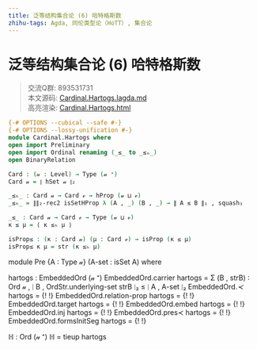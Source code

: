 ```yaml
---
title: 泛等结构集合论 (6) 哈特格斯数
zhihu-tags: Agda, 同伦类型论（HoTT）, 集合论
---
```


# 泛等结构集合论 (6) 哈特格斯数

> 交流Q群: 893531731  
> 本文源码: [Cardinal.Hartogs.lagda.md](https://github.com/choukh/USST/blob/main/src/Cardinal/Hartogs.lagda.md)  
> 高亮渲染: [Cardinal.Hartogs.html](https://choukh.github.io/USST/Cardinal.Hartogs.html)  

```agda
{-# OPTIONS --cubical --safe #-}
{-# OPTIONS --lossy-unification #-}
module Cardinal.Hartogs where
open import Preliminary
open import Ordinal renaming (_≤_ to _≤ₒ_)
open BinaryRelation
```

```agda
Card : (𝓊 : Level) → Type (𝓊 ⁺)
Card 𝓊 = ∥ hSet 𝓊 ∥₂
```

```agda
_≤ₕ_ : Card 𝓊 → Card 𝓋 → hProp (𝓊 ⊔ 𝓋)
_≤ₕ_ = ∥∥₂-rec2 isSetHProp λ (A , _) (B , _) → ∥ A ≲ B ∥₁ , squash₁
```

```agda
_≤_ : Card 𝓊 → Card 𝓋 → Type (𝓊 ⊔ 𝓋)
κ ≤ μ = ⟨ κ ≤ₕ μ ⟩

isProp≤ : (κ : Card 𝓊) (μ : Card 𝓋) → isProp (κ ≤ μ)
isProp≤ κ μ = str (κ ≤ₕ μ)
```


module Pre {A : Type 𝓊} (A-set : isSet A) where

  hartogs : EmbeddedOrd (𝓊 ⁺)
  EmbeddedOrd.carrier       hartogs = Σ (B , strB) ∶ Ord 𝓊 , ∣ B , OrdStr.underlying-set strB ∣₂ ≤ ∣ A , A-set ∣₂
  EmbeddedOrd._≺_           hartogs = {!   !}
  EmbeddedOrd.relation-prop hartogs = {!   !}
  EmbeddedOrd.target        hartogs = {!   !}
  EmbeddedOrd.embed         hartogs = {!   !}
  EmbeddedOrd.inj           hartogs = {!   !}
  EmbeddedOrd.pres≺         hartogs = {!   !}
  EmbeddedOrd.formsInitSeg  hartogs = {!   !}

  ℍ : Ord (𝓊 ⁺)
  ℍ = tieup hartogs

